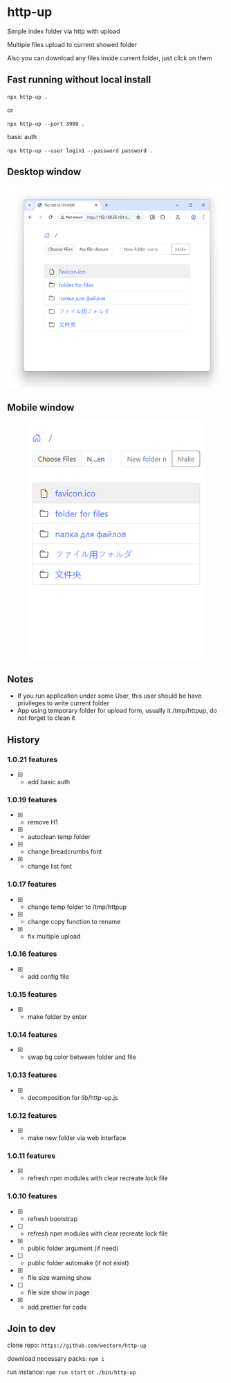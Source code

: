 # http-up

Simple index folder via http with upload

Multiple files upload to current showed folder

Also you can download any files inside current folder, just click on them

## Fast running without local install

`npx http-up .`

or

`npx http-up --port 3999 .`

basic auth

`npx http-up --user login1 --password password .`

## Desktop window
<p align="center">
  <img src="https://github.com/western/http-up/blob/dev/doc/screen.png?raw=true&18" />
</p>

## Mobile window
<p align="center">
  <img src="https://github.com/western/http-up/blob/dev/doc/screen_mobile.png?raw=true&18" />
</p>

## Notes

- If you run application under some User, this user should be have privileges to write current folder
- App using temporary folder for upload form, usually it /tmp/httpup, do not forget to clean it

## History

### 1.0.21 features
- [x] - add basic auth

### 1.0.19 features
- [x] - remove H1
- [x] - autoclean temp folder
- [x] - change breadcrumbs font
- [x] - change list font

### 1.0.17 features
- [x] - change temp folder to /tmp/httpup
- [x] - change copy function to rename
- [x] - fix multiple upload

### 1.0.16 features
- [x] - add config file

### 1.0.15 features
- [x] - make folder by enter

### 1.0.14 features
- [x] - swap bg color between folder and file

### 1.0.13 features
- [x] - decomposition for lib/http-up.js

### 1.0.12 features
- [x] - make new folder via web interface

### 1.0.11 features
- [x] - refresh npm modules with clear recreate lock file

### 1.0.10 features
- [x] - refresh bootstrap
- [ ] - refresh npm modules with clear recreate lock file
- [x] - public folder argument (if need)
- [ ] - public folder automake (if not exist)
- [x] - file size warning show
- [ ] - file size show in page
- [x] - add prettier for code


## Join to dev

clone repo:
`https://github.com/western/http-up`

download necessary packs:
`npm i`

run instance:
`npm run start` or `./bin/http-up`
